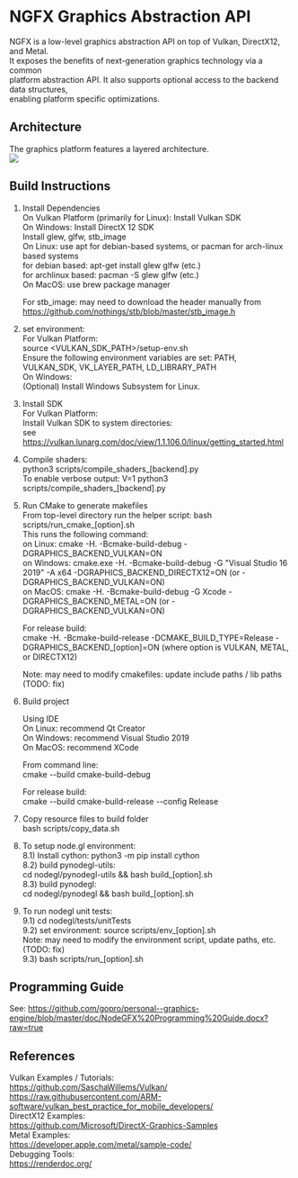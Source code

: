 # NGFX Graphics Abstraction API  
NGFX is a low-level graphics abstraction API on top of Vulkan, DirectX12, and Metal.  
It exposes the benefits of next-generation graphics technology via a common  
platform abstraction API.  It also supports optional access to the backend data structures,  
enabling platform specific optimizations.  

## Architecture  

The graphics platform features a layered architecture.  
<img src="doc/NodeGFX-High Level Architecture.svg">  

## Build Instructions  

1) Install Dependencies    
   On Vulkan Platform (primarily for Linux): Install Vulkan SDK  
   On Windows: Install DirectX 12 SDK  
   Install glew, glfw, stb_image  
   On Linux: use apt for debian-based systems, or pacman for arch-linux based systems  
   	for debian based: apt-get install glew glfw (etc.)  
	for archlinux based: pacman -S glew glfw (etc.)  
   On MacOS: use brew package manager  
   
   For stb_image: may need to download the header manually from https://github.com/nothings/stb/blob/master/stb_image.h  
   
2) set environment:  
	For Vulkan Platform:  
		source <VULKAN_SDK_PATH>/setup-env.sh  
		Ensure the following environment variables are set: PATH, VULKAN_SDK, VK_LAYER_PATH, LD_LIBRARY_PATH  
	On Windows:  
		(Optional) Install Windows Subsystem for Linux.  

3) Install SDK  
	For Vulkan Platform:  
		Install Vulkan SDK to system directories:  
		see https://vulkan.lunarg.com/doc/view/1.1.106.0/linux/getting_started.html  
		
4) Compile shaders:  
	python3 scripts/compile_shaders_[backend].py  
	To enable verbose output: V=1 python3 scripts/compile_shaders_[backend].py  
	 
5) Run CMake to generate makefiles  
	From top-level directory run the helper script: bash scripts/run_cmake_[option].sh  
	This runs the following command:  
		on Linux: cmake -H. -Bcmake-build-debug -DGRAPHICS_BACKEND_VULKAN=ON  
		on Windows: cmake.exe -H. -Bcmake-build-debug -G "Visual Studio 16 2019" -A x64 -DGRAPHICS_BACKEND_DIRECTX12=ON (or -DGRAPHICS_BACKEND_VULKAN=ON)  
		on MacOS: cmake -H. -Bcmake-build-debug -G Xcode -DGRAPHICS_BACKEND_METAL=ON (or -DGRAPHICS_BACKEND_VULKAN=ON)  
	
	For release build:  
	cmake -H. -Bcmake-build-release -DCMAKE_BUILD_TYPE=Release -DGRAPHICS_BACKEND_[option]=ON (where option is VULKAN, METAL, or DIRECTX12)  
	
	Note: may need to modify cmakefiles: update include paths / lib paths (TODO: fix)  
6)  Build project  

	Using IDE  
	On Linux: recommend Qt Creator  
	On Windows: recommend Visual Studio 2019  
	On MacOS: recommend XCode  
	
	From command line:  
	cmake --build cmake-build-debug  
	
	For release build:  
	cmake --build cmake-build-release --config Release  
	
7) Copy resource files to build folder  
	bash scripts/copy_data.sh  

8) To setup node.gl environment:  
    8.1) Install cython: python3 -m pip install cython  
    8.2) build pynodegl-utils:  
    	cd nodegl/pynodegl-utils && bash build_[option].sh  
    8.3) build pynodegl:  
        cd nodegl/pynodegl && bash build_[option].sh  
    
9) To run nodegl unit tests:  
    9.1) cd nodegl/tests/unitTests  
    9.2) set environment: source scripts/env_[option].sh  
	Note: may need to modify the environment script, update paths, etc.  (TODO: fix)  
    9.3) bash scripts/run_[option].sh  

## Programming Guide  
See: https://github.com/gopro/personal--graphics-engine/blob/master/doc/NodeGFX%20Programming%20Guide.docx?raw=true  


## References  

Vulkan Examples / Tutorials:   
	https://github.com/SaschaWillems/Vulkan/  
	https://raw.githubusercontent.com/ARM-software/vulkan_best_practice_for_mobile_developers/  
DirectX12 Examples:  
	https://github.com/Microsoft/DirectX-Graphics-Samples  
Metal Examples:  
	https://developer.apple.com/metal/sample-code/  
Debugging Tools:  
	https://renderdoc.org/  
